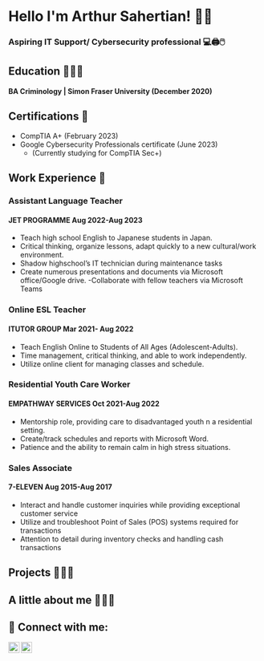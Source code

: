   
<h1> Hello I'm Arthur Sahertian! 👋🏽

   ### Aspiring IT Support/ Cybersecurity professional 💻🖨️🖱️
  
  ##  Education 👨🏼‍🎓
#### BA Criminology | Simon Fraser University (December 2020)

## Certifications 📜
  - CompTIA A+ (February 2023)
  - Google Cybersecurity Professionals certificate (June 2023)
      - (Currently studying for CompTIA Sec+)
## Work Experience 💼
### Assistant Language Teacher
  #### JET PROGRAMME Aug 2022-Aug 2023 			
- Teach high school English to Japanese students in Japan.
-  Critical thinking, organize lessons, adapt quickly to a new cultural/work environment.
- Shadow highschool’s IT technician during maintenance tasks
- Create numerous presentations and documents via Microsoft office/Google drive.		-Collaborate with fellow teachers via Microsoft Teams

### Online ESL Teacher
  #### ITUTOR GROUP Mar 2021- Aug 2022
- Teach English Online to Students of All Ages (Adolescent-Adults).
- Time management, critical thinking, and able to work independently.
- Utilize online client for managing classes and schedule.

### Residential Youth Care Worker
  #### EMPATHWAY SERVICES Oct 2021-Aug 2022 
- Mentorship role, providing care to disadvantaged youth n a residential setting.
- Create/track schedules and reports with Microsoft Word.
-  Patience and the ability to remain calm in high stress situations.

### Sales Associate
  #### 	7-ELEVEN Aug 2015-Aug 2017
- Interact and handle customer inquiries while providing exceptional customer service
-  Utilize and troubleshoot Point of Sales (POS) systems required for transactions
-  Attention to detail during inventory checks and handling cash transactions

## Projects 👨🏽‍💻

## A little about me 🙋🏽‍♂️


<h2> 🤳 Connect with me:</h2>

[<img align="left" alt="JoshMadakor | LinkedIn" width="22px" src="https://cdn.jsdelivr.net/npm/simple-icons@v3/icons/linkedin.svg" />][linkedin]
[<img align="left" alt="JoshMadakor | Instagram" width="22px" src="https://cdn.jsdelivr.net/npm/simple-icons@v3/icons/instagram.svg" />][instagram]

[instagram]: https://www.instagram.com/chef_boy_arty/
[linkedin]: https://www.linkedin.com/in/arthur-sahertian-29301799

